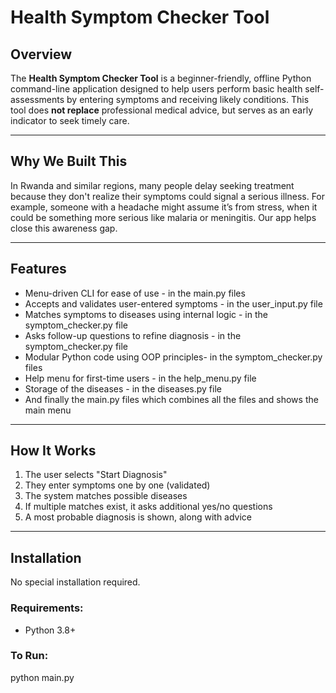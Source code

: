 # Health Symptom Checker Tool

## Overview

The **Health Symptom Checker Tool** is a beginner-friendly, offline Python command-line application designed to help users perform basic health self-assessments by entering symptoms and receiving likely conditions. This tool does **not replace** professional medical advice, but serves as an early indicator to seek timely care.

---

## Why We Built This

In Rwanda and similar regions, many people delay seeking treatment because they don't realize their symptoms could signal a serious illness. For example, someone with a headache might assume it’s from stress, when it could be something more serious like malaria or meningitis. Our app helps close this awareness gap.

---

## Features

- Menu-driven CLI for ease of use - in the main.py files
- Accepts and validates user-entered symptoms - in the user_input.py file
- Matches symptoms to diseases using internal logic - in the symptom_checker.py file
- Asks follow-up questions to refine diagnosis - in the symptom_checker.py file
- Modular Python code using OOP principles- in the symptom_checker.py files
- Help menu for first-time users - in the help_menu.py file
- Storage of the diseases - in the diseases.py file
- And finally the main.py files which combines all the files and shows the main menu

---

## How It Works

1. The user selects "Start Diagnosis"
2. They enter symptoms one by one (validated)
3. The system matches possible diseases
4. If multiple matches exist, it asks additional yes/no questions
5. A most probable diagnosis is shown, along with advice

---

## Installation

No special installation required.

### Requirements:
- Python 3.8+

### To Run:
python main.py
